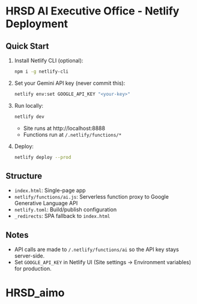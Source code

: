# HRSD AI Executive Office - Netlify Deployment

## Quick Start

1. Install Netlify CLI (optional):
   ```bash
   npm i -g netlify-cli
   ```
2. Set your Gemini API key (never commit this):
   ```bash
   netlify env:set GOOGLE_API_KEY "<your-key>"
   ```
3. Run locally:
   ```bash
   netlify dev
   ```
   - Site runs at http://localhost:8888
   - Functions run at `/.netlify/functions/*`

4. Deploy:
   ```bash
   netlify deploy --prod
   ```

## Structure
- `index.html`: Single-page app
- `netlify/functions/ai.js`: Serverless function proxy to Google Generative Language API
- `netlify.toml`: Build/publish configuration
- `_redirects`: SPA fallback to `index.html`

## Notes
- API calls are made to `/.netlify/functions/ai` so the API key stays server-side.
- Set `GOOGLE_API_KEY` in Netlify UI (Site settings → Environment variables) for production.
# HRSD_aimo
